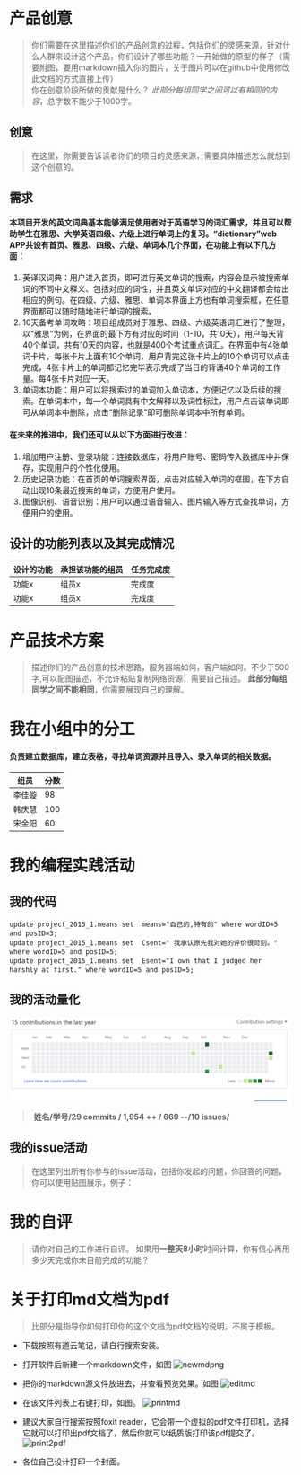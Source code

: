 # 产品创意
>你们需要在这里描述你们的产品创意的过程，包括你们的灵感来源，针对什么人群来设计这个产品，你们设计了哪些功能？一开始做的原型的样子（需要附图，要用markdown插入你的图片，关于图片可以在github中使用修改此文档的方式直接上传）  
>你在创意阶段所做的贡献是什么？
>*此部分每组同学之间可以有相同的内容*，总字数不能少于1000字。  

## 创意
> 在这里，你需要告诉读者你们的项目的灵感来源，需要具体描述怎么就想到这个创意的。  

## 需求
#### 本项目开发的英文词典基本能够满足使用者对于英语学习的词汇需求，并且可以帮助学生在雅思、大学英语四级、六级上进行单词上的复习。“dictionary”web APP共设有首页、雅思、四级、六级、单词本几个界面，在功能上有以下几方面：
1. 英译汉词典：用户进入首页，即可进行英文单词的搜索，内容会显示被搜索单词的不同中文释义、包括对应的词性，并且英文单词对应的中文翻译都会给出相应的例句。在四级、六级、雅思、单词本界面上方也有单词搜索框，在任意界面都可以随时随地进行单词的搜索。
2. 10天备考单词攻略：项目组成员对于雅思、四级、六级英语词汇进行了整理，以“雅思”为例，在界面的最下方有对应的时间（1-10，共10天），用户每天背40个单词，共有10天的内容，也就是400个考试重点词汇。在界面中有4张单词卡片，每张卡片上面有10个单词，用户背完这张卡片上的10个单词可以点击完成，4张卡片上的单词都记忆完毕表示完成了当日的背诵40个单词的工作量。每4张卡片对应一天。
3. 单词本功能：用户可以将搜索过的单词加入单词本，方便记忆以及后续的搜索。在单词本中，每一个单词具有中文解释以及词性标注，用户点击该单词即可从单词本中删除，点击“删除记录”即可删除单词本中所有单词。
#### 在未来的推进中，我们还可以从以下方面进行改进：
1. 增加用户注册、登录功能：连接数据库，将用户账号、密码传入数据库中并保存，实现用户的个性化使用。
2. 历史记录功能：在首页的单词搜索界面，点击对应输入单词的框图，在下方自动出现10条最近搜索的单词，方便用户使用。
3. 图像识别、语音识别：用户可以通过语音输入、图片输入等方式查找单词，方便用户的使用。
   

## 设计的功能列表以及其完成情况

 设计的功能|承担该功能的组员|任务完成度
 --|--|--
  功能x|组员x|完成度
  功能x|组员x|完成度

# 产品技术方案
> 描述你们的产品创意的技术思路，服务器端如何，客户端如何。不少于500字,可以配图描述，不允许粘贴复制网络资源，需要自己描述。
> **此部分每组同学之间不能相同**，你需要展现自己的理解。  

# 我在小组中的分工
#### 负责建立数据库，建立表格，寻找单词资源并且导入、录入单词的相关数据。
  组员|分数
 --|--
  李佳璇|98
  韩庆慧|100
  宋金阳|60

# 我的编程实践活动
## 我的代码
  
```mysql
update project_2015_1.means set  means="自己的,特有的" where wordID=5 and posID=3;
update project_2015_1.means set  Csent=" 我承认原先我对她的评价很苛刻。"  where wordID=5 and posID=5;
update project_2015_1.means set  Esent="I own that I judged her harshly at first." where wordID=5 and posID=5;

```
  
## 我的活动量化

![myissues](https://github.com/ECNU-DEIT-2015/DICTIONARY/blob/combine1/doc/微信图片_20180117003825.png)
>  **姓名/学号/29 commits / 1,954 ++ / 669 --/10 issues/**  

## 我的issue活动
>在这里列出所有你参与的issue活动，包括你发起的问题，你回答的问题，你可以使用贴图展示，例子：



# 我的自评
> 请你对自己的工作进行自评。
> 如果用**一整天8小时**时间计算，你有信心再用多少天完成你未目前完成的功能？

# 关于打印md文档为pdf
>比部分是指导你如何打印你的这个文档为pdf文档的说明，不属于模板。
- 下载按照有道云笔记，请自行搜索安装。
- 打开软件后新建一个markdown文件，如图
![newmdpng](https://cloud.githubusercontent.com/assets/1710178/21608376/192e708c-d1f7-11e6-870f-81c23f8e2bef.png)

- 把你的markdown源文件放进去，并查看预览效果。如图
![editmd](https://cloud.githubusercontent.com/assets/1710178/21608386/2898f0c4-d1f7-11e6-800b-5d73499dfd4c.png)

- 在该文件列表上右键打印，如图。
![printmd](https://cloud.githubusercontent.com/assets/1710178/21608392/2fc22be0-d1f7-11e6-88c8-5014ba28f24d.png)

- 建议大家自行搜索按照foxit reader，它会带一个虚拟的pdf文件打印机，选择它就可以打印出pdf文档了，然后你就可以纸质版打印该pdf提交了。
![print2pdf](https://cloud.githubusercontent.com/assets/1710178/21608409/39c50d4c-d1f7-11e6-8c2d-441e5f92a61f.png)

- 各位自己设计打印一个封面。
